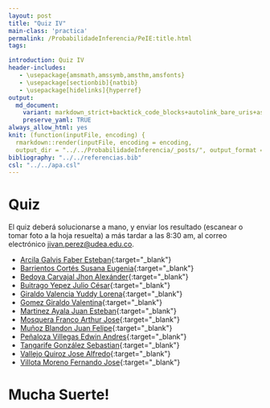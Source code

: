 ```yaml
---
layout: post
title: "Quiz IV"
main-class: 'practica'
permalink: /ProbabilidadeInferencia/PeIE:title.html
tags:

introduction: Quiz IV
header-includes:
   - \usepackage{amsmath,amssymb,amsthm,amsfonts}
   - \usepackage[sectionbib]{natbib}
   - \usepackage[hidelinks]{hyperref}
output:
  md_document:
    variant: markdown_strict+backtick_code_blocks+autolink_bare_uris+ascii_identifiers+tex_math_single_backslash
    preserve_yaml: TRUE
always_allow_html: yes   
knit: (function(inputFile, encoding) {
  rmarkdown::render(inputFile, encoding = encoding,
  output_dir = "../../ProbabilidadeInferencia/_posts/", output_format = "all"  ) })
bibliography: "../../referencias.bib"
csl: "../../apa.csl"
---
```








Quiz
====

El quiz deberá solucionarse a mano, y enviar los resultado (escanear o
tomar foto a la hoja resuelta) a más tardar a las 8:30 am, al correo
electrónico <a target="_blank" href="mailto:jivan.perez@udea.edu.co">
jivan.perez@udea.edu.co</a>.

-   [Arcila Galvis Faber
    Esteban](https://github.com/jiperezga/jiperezga.github.io/raw/master/Dataset/Quiz/Q1017276234.pdf){:target="\_blank"}
-   [Barrientos Cortés Susana
    Eugenia](https://github.com/jiperezga/jiperezga.github.io/raw/master/Dataset/Quiz/Q1152687823.pdf){:target="\_blank"}
-   [Bedoya Carvajal Jhon
    Alexánder](https://github.com/jiperezga/jiperezga.github.io/raw/master/Dataset/Quiz/Q1028037122.pdf){:target="\_blank"}
-   [Buitrago Yepez Julio
    César](https://github.com/jiperezga/jiperezga.github.io/raw/master/Dataset/Quiz/Q98534085.pdf){:target="\_blank"}
-   [Giraldo Valencia Yuddy
    Lorena](https://github.com/jiperezga/jiperezga.github.io/raw/master/Dataset/Quiz/Q1041328895.pdf){:target="\_blank"}
-   [Gomez Giraldo
    Valentina](https://github.com/jiperezga/jiperezga.github.io/raw/master/Dataset/Quiz/Q1001250142.pdf){:target="\_blank"}
-   [Martinez Ayala Juan
    Esteban](https://github.com/jiperezga/jiperezga.github.io/raw/master/Dataset/Quiz/Q1007900969.pdf){:target="\_blank"}
-   [Mosquera Franco Arthur
    Jose](https://github.com/jiperezga/jiperezga.github.io/raw/master/Dataset/Quiz/Q1003073445.pdf){:target="\_blank"}
-   [Muñoz Blandon Juan
    Felipe](https://github.com/jiperezga/jiperezga.github.io/raw/master/Dataset/Quiz/Q1000895681.pdf){:target="\_blank"}
-   [Peñaloza Villegas Edwin
    Andres](https://github.com/jiperezga/jiperezga.github.io/raw/master/Dataset/Quiz/Q1037655076.pdf){:target="\_blank"}
-   [Tangarife González
    Sebastian](https://github.com/jiperezga/jiperezga.github.io/raw/master/Dataset/Quiz/Q1037665594.pdf){:target="\_blank"}
-   [Vallejo Quiroz Jose
    Alfredo](https://github.com/jiperezga/jiperezga.github.io/raw/master/Dataset/Quiz/Q1017239918.pdf){:target="\_blank"}
-   [Villota Moreno Fernando
    Jose](https://github.com/jiperezga/jiperezga.github.io/raw/master/Dataset/Quiz/Q1085347829.pdf){:target="\_blank"}

<h1>
Mucha Suerte!
</h1>
